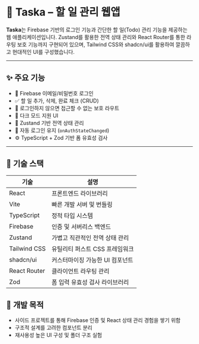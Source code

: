 # 📝 Taska – 할 일 관리 웹앱

**Taska**는 Firebase 기반의 로그인 기능과 간단한 할 일(Todo) 관리 기능을 제공하는 웹 애플리케이션입니다.
Zustand를 활용한 전역 상태 관리와 React Router를 통한 라우팅 보호 기능까지 구현되어 있으며,
Tailwind CSS와 shadcn/ui를 활용하여 깔끔하고 현대적인 UI를 구성했습니다.

---

## ✨ 주요 기능

- 🔐 Firebase 이메일/비밀번호 로그인
- ✅ 할 일 추가, 삭제, 완료 체크 (CRUD)
- 🚫 로그인하지 않으면 접근할 수 없는 보호 라우트
- 🎨 다크 모드 지원 UI
- 💾 Zustand 기반 전역 상태 관리
- 🔄 자동 로그인 유지 (`onAuthStateChanged`)
- ⚙️ TypeScript + Zod 기반 폼 유효성 검사

---

## 🧰 기술 스택

| 기술 | 설명 |
|------|------|
| React | 프론트엔드 라이브러리 |
| Vite | 빠른 개발 서버 및 번들링 |
| TypeScript | 정적 타입 시스템 |
| Firebase | 인증 및 서버리스 백엔드 |
| Zustand | 가볍고 직관적인 전역 상태 관리 |
| Tailwind CSS | 유틸리티 퍼스트 CSS 프레임워크 |
| shadcn/ui | 커스터마이징 가능한 UI 컴포넌트 |
| React Router | 클라이언트 라우팅 관리 |
| Zod | 폼 입력 유효성 검사 라이브러리 |

## 📌 개발 목적
- 사이드 프로젝트를 통해 Firebase 인증 및 React 상태 관리 경험을 쌓기 위함
- 구조적 설계를 고려한 컴포넌트 분리
- 재사용성 높은 UI 구성 및 폴더 구조 실험
